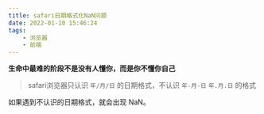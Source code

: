 ```yaml
---
title: safari日期格式化NaN问题
date: 2022-01-10 15:46:24
tags:
    - 浏览器
    - 前端
---
```

**生命中最难的阶段不是没有人懂你，而是你不懂你自己**
<!--more-->

> safari浏览器只认识 `年/月/日` 的日期格式，不认识 `年-月-日` `年.月.日` 的格式


如果遇到不认识的日期格式，就会出现 NaN。